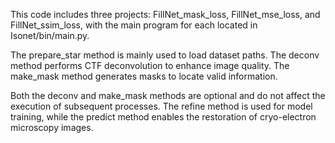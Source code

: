 This code includes three projects: FillNet_mask_loss, FillNet_mse_loss, and FillNet_ssim_loss, with the main program for each located in Isonet/bin/main.py.

The prepare_star method is mainly used to load dataset paths.
The deconv method performs CTF deconvolution to enhance image quality.
The make_mask method generates masks to locate valid information.

Both the deconv and make_mask methods are optional and do not affect the execution of subsequent processes.
The refine method is used for model training, while the predict method enables the restoration of cryo-electron microscopy images.
